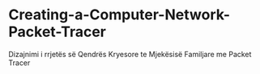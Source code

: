 # Creating-a-Computer-Network-Packet-Tracer
Dizajnimi i rrjetës së Qendrës Kryesore te Mjekësisë  Familjare me Packet Tracer 
